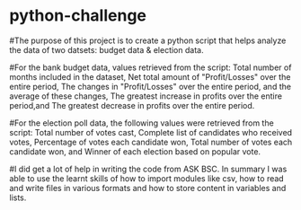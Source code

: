 # python-challenge
#The purpose of this project is to create a python script that helps analyze the data of two datsets: budget data & election data.

#For the bank budget data, values retrieved from the script:
Total number of months included in the dataset,
Net total amount of "Profit/Losses" over the entire period,
The changes in "Profit/Losses" over the entire period, and the average of these changes,
The greatest increase in profits over the entire period,and
The greatest decrease in profits over the entire period.

#For the election poll data, the following values were retrieved from the script:
Total number of votes cast,
Complete list of candidates who received votes,
Percentage of votes each candidate won,
Total number of votes each candidate won, and
Winner of each election based on popular vote.

#I did get a lot of help in writing the code from ASK BSC. In summary I was able to use the learnt skills of how to import modules like csv, how to read and write files in various formats and how to store content in variables and lists. 
